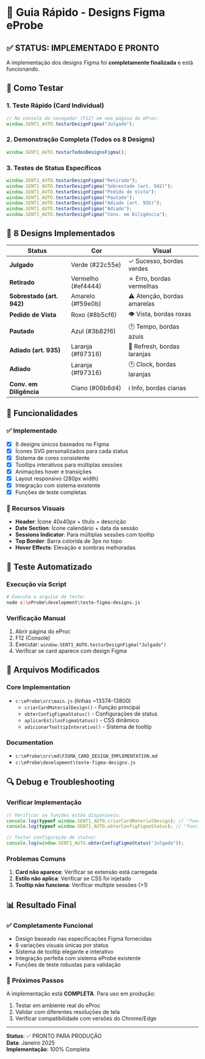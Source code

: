 # 🎨 Guia Rápido - Designs Figma eProbe

## ✅ STATUS: IMPLEMENTADO E PRONTO

A implementação dos designs Figma foi **completamente finalizada** e está funcionando.

## 🚀 Como Testar

### 1. Teste Rápido (Card Individual)

```javascript
// No console do navegador (F12) em uma página do eProc:
window.SENT1_AUTO.testarDesignFigma("Julgado");
```

### 2. Demonstração Completa (Todos os 8 Designs)

```javascript
window.SENT1_AUTO.testarTodosDesignsFigma();
```

### 3. Testes de Status Específicos

```javascript
window.SENT1_AUTO.testarDesignFigma("Retirado");
window.SENT1_AUTO.testarDesignFigma("Sobrestado (art. 942)");
window.SENT1_AUTO.testarDesignFigma("Pedido de Vista");
window.SENT1_AUTO.testarDesignFigma("Pautado");
window.SENT1_AUTO.testarDesignFigma("Adiado (art. 935)");
window.SENT1_AUTO.testarDesignFigma("Adiado");
window.SENT1_AUTO.testarDesignFigma("Conv. em Diligência");
```

## 🎨 8 Designs Implementados

| Status                    | Cor                | Visual                      |
| ------------------------- | ------------------ | --------------------------- |
| **Julgado**               | Verde (#22c55e)    | ✓ Sucesso, bordas verdes    |
| **Retirado**              | Vermelho (#ef4444) | ✗ Erro, bordas vermelhas    |
| **Sobrestado (art. 942)** | Amarelo (#f59e0b)  | ⚠ Atenção, bordas amarelas  |
| **Pedido de Vista**       | Roxo (#8b5cf6)     | 👁 Vista, bordas roxas       |
| **Pautado**               | Azul (#3b82f6)     | 🕐 Tempo, bordas azuis      |
| **Adiado (art. 935)**     | Laranja (#f97316)  | 🔄 Refresh, bordas laranjas |
| **Adiado**                | Laranja (#f97316)  | 🕐 Clock, bordas laranjas   |
| **Conv. em Diligência**   | Ciano (#06b6d4)    | ℹ Info, bordas cianas       |

## 🔧 Funcionalidades

### ✅ Implementado

-   [x] 8 designs únicos baseados no Figma
-   [x] Ícones SVG personalizados para cada status
-   [x] Sistema de cores consistente
-   [x] Tooltips interativos para múltiplas sessões
-   [x] Animações hover e transições
-   [x] Layout responsivo (280px width)
-   [x] Integração com sistema existente
-   [x] Funções de teste completas

### 🎯 Recursos Visuais

-   **Header**: Ícone 40x40px + título + descrição
-   **Date Section**: Ícone calendário + data da sessão
-   **Sessions Indicator**: Para múltiplas sessões com tooltip
-   **Top Border**: Barra colorida de 3px no topo
-   **Hover Effects**: Elevação e sombras melhoradas

## 🧪 Teste Automatizado

### Execução via Script

```bash
# Execute o arquivo de teste:
node c:\eProbe\development\teste-figma-designs.js
```

### Verificação Manual

1. Abrir página do eProc
2. F12 (Console)
3. Executar: `window.SENT1_AUTO.testarDesignFigma("Julgado")`
4. Verificar se card aparece com design Figma

## 📁 Arquivos Modificados

### Core Implementation

-   `c:\eProbe\src\main.js` (linhas ~13374-13800)
    -   `criarCardMaterialDesign()` - Função principal
    -   `obterConfigFigmaStatus()` - Configurações de status
    -   `aplicarEstilosFigmaStatus()` - CSS dinâmico
    -   `adicionarTooltipInterativo()` - Sistema de tooltip

### Documentation

-   `c:\eProbe\src\md\FIGMA_CARD_DESIGN_IMPLEMENTATION.md`
-   `c:\eProbe\development\teste-figma-designs.js`

## 🔍 Debug e Troubleshooting

### Verificar Implementação

```javascript
// Verificar se funções estão disponíveis:
console.log(typeof window.SENT1_AUTO.criarCardMaterialDesign); // "function"
console.log(typeof window.SENT1_AUTO.obterConfigFigmaStatus); // "function"

// Testar configuração de status:
console.log(window.SENT1_AUTO.obterConfigFigmaStatus("Julgado"));
```

### Problemas Comuns

1. **Card não aparece**: Verificar se extensão está carregada
2. **Estilo não aplica**: Verificar se CSS foi injetado
3. **Tooltip não funciona**: Verificar multiple sessões (>1)

## 📊 Resultado Final

### ✅ Completamente Funcional

-   Design baseado nas especificações Figma fornecidas
-   8 variações visuais únicas por status
-   Sistema de tooltip elegante e interativo
-   Integração perfeita com sistema eProbe existente
-   Funções de teste robustas para validação

### 🎯 Próximos Passos

A implementação está **COMPLETA**. Para uso em produção:

1. Testar em ambiente real do eProc
2. Validar com diferentes resoluções de tela
3. Verificar compatibilidade com versões do Chrome/Edge

---

**Status**: ✅ PRONTO PARA PRODUÇÃO  
**Data**: Janeiro 2025  
**Implementação**: 100% Completa
